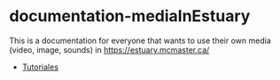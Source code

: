 # documentation-mediaInEstuary 

This is a documentation for everyone that wants to use their own media (video, image, sounds) in https://estuary.mcmaster.ca/ 
  
+ [Tutoriales](Tutoriales/README.md)
